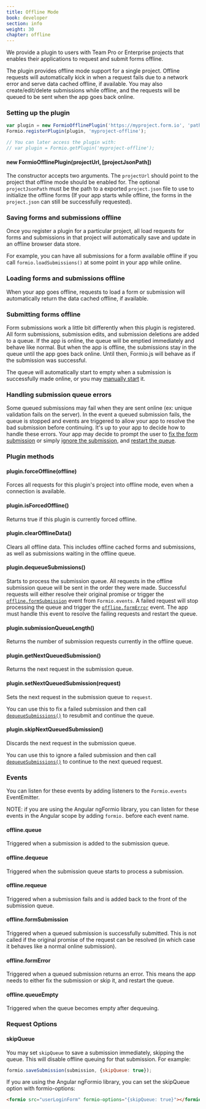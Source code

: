 ```yaml
---
title: Offline Mode
book: developer
section: info
weight: 30
chapter: offline
---
```

We provide a plugin to users with Team Pro or Enterprise projects that enables their applications to request and submit forms offline.

The plugin provides offline mode support for a single project. Offline requests will automatically kick in when a request fails due to a network error and serve data cached offline, if available. You may also create/edit/delete submissions while offline, and the requests will be queued to be sent when the app goes back online.

### Setting up the plugin

```javascript
var plugin = new FormioOfflinePlugin('https://myproject.form.io', 'path/to/project.json');
Formio.registerPlugin(plugin, 'myproject-offline');

// You can later access the plugin with:
// var plugin = Formio.getPlugin('myproject-offline');
```

#### new FormioOfflinePlugin(projectUrl, [projectJsonPath])

The constructor accepts two arguments. The `projectUrl` should point to the project that offline mode should be enabled for. The optional `projectJsonPath` must be the path to a exported `project.json` file to use to initialize the offline forms (If your app starts while offline, the forms in the `project.json` can still be successfully requested).

### Saving forms and submissions offline

Once you register a plugin for a particular project, all load requests for forms and submissions in that project will automatically save and update in an offline browser data store.

For example, you can have all submissions for a form available offline if you call `formio.loadSubmissions()` at some point in your app while online.

### Loading forms and submissions offline

When your app goes offline, requests to load a form or submission will automatically return the data cached offline, if available.

### Submitting forms offline

Form submissions work a little bit differently when this plugin is registered. All form submissions, submission edits, and submission deletions are added to a queue. If the app is online, the queue will be emptied immediately and behave like normal. But when the app is offline, the submissions stay in the queue until the app goes back online. Until then, Formio.js will behave as if the submission was successful.

The queue will automatically start to empty when a submission is successfully made online, or you may [manually start](#plugindequeuesubmissions) it.

### Handling submission queue errors

Some queued submissions may fail when they are sent online (ex: unique validation fails on the server). In the event a queued submission fails, the queue is stopped and events are triggered to allow your app to resolve the bad submission before continuing. It's up to your app to decide how to handle these errors. Your app may decide to prompt the user to [fix the form submission](#pluginsetnextqueuedsubmissionrequest) or simply [ignore the submission](#pluginskipnextqueuedsubmission), and [restart the queue](#plugindequeuesubmissions).

### Plugin methods

#### plugin.forceOffline(offline)

Forces all requests for this plugin's project into offline mode, even when a connection is available.

#### plugin.isForcedOffline()

Returns true if this plugin is currently forced offline.

#### plugin.clearOfflineData()

Clears all offline data. This includes offline cached forms and submissions, as well as submissions waiting in the offline queue.

#### plugin.dequeueSubmissions()

Starts to process the submission queue. All requests in the offline submission queue will be sent in the order they were made. Successful requests will either resolve their original promise or trigger the [`offline.formSubmission`](#offlineformsubmission) event from `Formio.events`. A failed request will stop processing the queue and trigger the [`offline.formError`](#offlineformerror) event. The app must handle this event to resolve the failing requests and restart the queue.

#### plugin.submissionQueueLength()

Returns the number of submission requests currently in the offline queue.

#### plugin.getNextQueuedSubmission()

Returns the next request in the submission queue.

#### plugin.setNextQueuedSubmission(request)

Sets the next request in the submission queue to `request`.

You can use this to fix a failed submission and then call [`dequeueSubmissions()`](#plugindequeuesubmissions) to resubmit and continue the queue.

#### plugin.skipNextQueuedSubmission()

Discards the next request in the submission queue.

You can use this to ignore a failed submission and then call [`dequeueSubmissions()`](#plugindequeuesubmissions) to continue to the next queued request.


### Events

You can listen for these events by adding listeners to the `Formio.events` EventEmitter.

NOTE: if you are using the Angular ngFormio library, you can listen for these events in the Angular scope by adding `formio.` before each event name.

#### offline.queue

Triggered when a submission is added to the submission queue.

#### offline.dequeue

Triggered when the submission queue starts to process a submission.

#### offline.requeue

Triggered when a submission fails and is added back to the front of the submission queue. 

#### offline.formSubmission

Triggered when a queued submission is successfully submitted. This is not called if the original promise of the request can be resolved (in which case it behaves like a normal online submission).

#### offline.formError

Triggered when a queued submission returns an error. This means the app needs to either fix the submission or skip it, and restart the queue.

#### offline.queueEmpty

Triggered when the queue becomes empty after dequeuing.

### Request Options

#### skipQueue

You may set `skipQueue` to save a submission immediately, skipping the queue. This will disable offline queuing for that submission. For example:

```javascript
formio.saveSubmission(submission, {skipQueue: true});
```

If you are using the Angular ngFormio library, you can set the skipQueue option with formio-options:

```html
<formio src="userLoginForm" formio-options="{skipQueue: true}"></formio>
```
